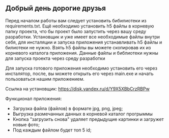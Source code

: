 Добрый день дорогие друзья
---
Перед началом работы вам следует установить бибилиотеки из requirements.txt.
Ещё необходимо установить h5 файлы в корневую папку проекта, что бы проект 
было запустить через вашу среду разработки. Установщик  и уже имеет все 
необходимые файлы внутри себя, 
для инсталяции и запуска приложения устанавливать 
h5 файлы и билиотеки не нужно. Взять h5 файлы вы можете скопировав их из корневого каталога приложения.
Данные файлы и библиотеки нужны для запуска проекта через среду разработки 

Для запуска готового приложения необходимо установить его через инсталятор, после, вы можете открыть его через main.exe и начать пользоваться нашим приложением.


Ссылка на установщик: https://disk.yandex.ru/d/Y9X5XBbCrzRBPw

Функционал приложения:
 - Загрузка файла (файлов) в формате jpg, png, jpeg;
 - Выгрузка размечанных данных в корневой каталог прогрыммы
 - Кнопка "загрузить снова" удаляет предыдущие картинки и загружет новые фото;
 - Под каждым файлом будет топ 5 id;